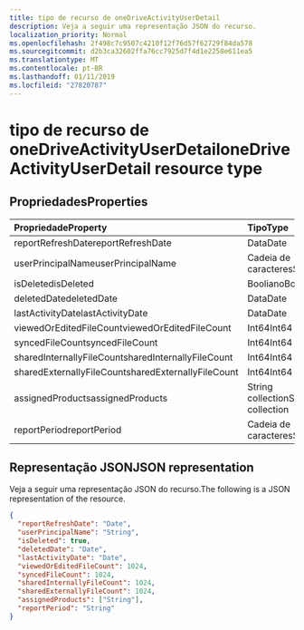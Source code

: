 ```yaml
---
title: tipo de recurso de oneDriveActivityUserDetail
description: Veja a seguir uma representação JSON do recurso.
localization_priority: Normal
ms.openlocfilehash: 2f498c7c9507c4210f12f76d57f62729f84da578
ms.sourcegitcommit: d2b3ca32602ffa76cc7925d7f4d1e2258e611ea5
ms.translationtype: MT
ms.contentlocale: pt-BR
ms.lasthandoff: 01/11/2019
ms.locfileid: "27820787"
---
```

# <a name="onedriveactivityuserdetail-resource-type"></a><span data-ttu-id="bee63-103">tipo de recurso de oneDriveActivityUserDetail</span><span class="sxs-lookup"><span data-stu-id="bee63-103">oneDriveActivityUserDetail resource type</span></span>

## <a name="properties"></a><span data-ttu-id="bee63-104">Propriedades</span><span class="sxs-lookup"><span data-stu-id="bee63-104">Properties</span></span>

| <span data-ttu-id="bee63-105">Propriedade</span><span class="sxs-lookup"><span data-stu-id="bee63-105">Property</span></span>                  | <span data-ttu-id="bee63-106">Tipo</span><span class="sxs-lookup"><span data-stu-id="bee63-106">Type</span></span>              |
| :------------------------ | :---------------- |
| <span data-ttu-id="bee63-107">reportRefreshDate</span><span class="sxs-lookup"><span data-stu-id="bee63-107">reportRefreshDate</span></span>         | <span data-ttu-id="bee63-108">Data</span><span class="sxs-lookup"><span data-stu-id="bee63-108">Date</span></span>              |
| <span data-ttu-id="bee63-109">userPrincipalName</span><span class="sxs-lookup"><span data-stu-id="bee63-109">userPrincipalName</span></span>         | <span data-ttu-id="bee63-110">Cadeia de caracteres</span><span class="sxs-lookup"><span data-stu-id="bee63-110">String</span></span>            |
| <span data-ttu-id="bee63-111">isDeleted</span><span class="sxs-lookup"><span data-stu-id="bee63-111">isDeleted</span></span>                 | <span data-ttu-id="bee63-112">Booliano</span><span class="sxs-lookup"><span data-stu-id="bee63-112">Boolean</span></span>           |
| <span data-ttu-id="bee63-113">deletedDate</span><span class="sxs-lookup"><span data-stu-id="bee63-113">deletedDate</span></span>               | <span data-ttu-id="bee63-114">Data</span><span class="sxs-lookup"><span data-stu-id="bee63-114">Date</span></span>              |
| <span data-ttu-id="bee63-115">lastActivityDate</span><span class="sxs-lookup"><span data-stu-id="bee63-115">lastActivityDate</span></span>          | <span data-ttu-id="bee63-116">Data</span><span class="sxs-lookup"><span data-stu-id="bee63-116">Date</span></span>              |
| <span data-ttu-id="bee63-117">viewedOrEditedFileCount</span><span class="sxs-lookup"><span data-stu-id="bee63-117">viewedOrEditedFileCount</span></span>   | <span data-ttu-id="bee63-118">Int64</span><span class="sxs-lookup"><span data-stu-id="bee63-118">Int64</span></span>             |
| <span data-ttu-id="bee63-119">syncedFileCount</span><span class="sxs-lookup"><span data-stu-id="bee63-119">syncedFileCount</span></span>           | <span data-ttu-id="bee63-120">Int64</span><span class="sxs-lookup"><span data-stu-id="bee63-120">Int64</span></span>             |
| <span data-ttu-id="bee63-121">sharedInternallyFileCount</span><span class="sxs-lookup"><span data-stu-id="bee63-121">sharedInternallyFileCount</span></span> | <span data-ttu-id="bee63-122">Int64</span><span class="sxs-lookup"><span data-stu-id="bee63-122">Int64</span></span>             |
| <span data-ttu-id="bee63-123">sharedExternallyFileCount</span><span class="sxs-lookup"><span data-stu-id="bee63-123">sharedExternallyFileCount</span></span> | <span data-ttu-id="bee63-124">Int64</span><span class="sxs-lookup"><span data-stu-id="bee63-124">Int64</span></span>             |
| <span data-ttu-id="bee63-125">assignedProducts</span><span class="sxs-lookup"><span data-stu-id="bee63-125">assignedProducts</span></span>          | <span data-ttu-id="bee63-126">String collection</span><span class="sxs-lookup"><span data-stu-id="bee63-126">String collection</span></span> |
| <span data-ttu-id="bee63-127">reportPeriod</span><span class="sxs-lookup"><span data-stu-id="bee63-127">reportPeriod</span></span>              | <span data-ttu-id="bee63-128">Cadeia de caracteres</span><span class="sxs-lookup"><span data-stu-id="bee63-128">String</span></span>            |

## <a name="json-representation"></a><span data-ttu-id="bee63-129">Representação JSON</span><span class="sxs-lookup"><span data-stu-id="bee63-129">JSON representation</span></span>

<span data-ttu-id="bee63-130">Veja a seguir uma representação JSON do recurso.</span><span class="sxs-lookup"><span data-stu-id="bee63-130">The following is a JSON representation of the resource.</span></span>

<!-- {
  "blockType": "resource",
  "@odata.type": "microsoft.graph.oneDriveActivityUserDetail"
} -->

```json
{
  "reportRefreshDate": "Date", 
  "userPrincipalName": "String", 
  "isDeleted": true, 
  "deletedDate": "Date", 
  "lastActivityDate": "Date", 
  "viewedOrEditedFileCount": 1024, 
  "syncedFileCount": 1024, 
  "sharedInternallyFileCount": 1024, 
  "sharedExternallyFileCount": 1024, 
  "assignedProducts": ["String"], 
  "reportPeriod": "String"
}
```
